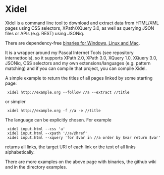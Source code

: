 Xidel
=============
Xidel is a command line tool to download and extract data from HTML/XML pages using CSS selectors, XPath/XQuery 3.0, as well as querying JSON files or APIs (e.g. REST) using JSONiq. 

There are dependency-free [binaries for Windows, Linux and Mac](http://www.videlibri.de/xidel.html). 

It is a wrapper around my Pascal Internet Tools (see repository internettools), so it supports XPath 2.0, XPath 3.0, XQuery 1.0, XQuery 3.0, JSONiq, CSS selectors and my own extensions/languages (e.g. pattern matching) and if you can compile that project, you can compile Xidel. 

A simple example to return the titles of all pages linked by some starting page:

     xidel http://example.org --follow //a --extract //title
     
or simpler

     xidel http://example.org -f //a -e //title
     

The language can be explicitly chosen. For example

     xidel input.html --css 'a'
     xidel input.html --xpath '//a/@href'
     xidel input.html --xquery 'for $var in //a order by $var return $var'

returns all links, the target URI of each link or the text of all links alphabetically.

There are more examples on the above page with binaries, the github wiki and in the directory examples.